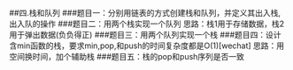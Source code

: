 ##四.栈和队列
###题目一：分别用链表的方式创建栈和队列，并定义其出入栈,出入队的操作
###题目二：用两个栈实现一个队列
          思路：栈1用于存储数据，栈2用于弹出数据(负负得正)
###题目三：用两个队列实现一个栈
###题目四：设计含min函数的栈，要求min,pop,和push的时间复杂度都是O(1)[wechat]
		  思路：用空间换时间，加个辅助栈
###题目五：栈的pop和push序列是否一致

